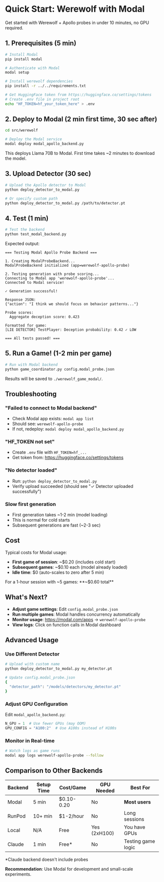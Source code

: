 # Quick Start: Werewolf with Modal

Get started with Werewolf + Apollo probes in under 10 minutes, no GPU required.

## 1. Prerequisites (5 min)

```bash
# Install Modal
pip install modal

# Authenticate with Modal
modal setup

# Install werewolf dependencies
pip install -r ../../requirements.txt

# Get HuggingFace token from https://huggingface.co/settings/tokens
# Create .env file in project root
echo "HF_TOKEN=hf_your_token_here" > .env
```

## 2. Deploy to Modal (2 min first time, 30 sec after)

```bash
cd src/werewolf

# Deploy the Modal service
modal deploy modal_apollo_backend.py
```

This deploys Llama 70B to Modal. First time takes ~2 minutes to download the model.

## 3. Upload Detector (30 sec)

```bash
# Upload the Apollo detector to Modal
python deploy_detector_to_modal.py

# Or specify custom path
python deploy_detector_to_modal.py /path/to/detector.pt
```

## 4. Test (1 min)

```bash
# Test the backend
python test_modal_backend.py
```

Expected output:
```
=== Testing Modal Apollo Probe Backend ===

1. Creating ModalProbeBackend...
ModalProbeBackend initialized (app=werewolf-apollo-probe)

2. Testing generation with probe scoring...
Connecting to Modal app 'werewolf-apollo-probe'...
Connected to Modal service!

✓ Generation successful!

Response JSON:
{"action": "I think we should focus on behavior patterns..."}

Probe scores:
  Aggregate deception score: 0.423

Formatted for game:
[LIE DETECTOR] TestPlayer: Deception probability: 0.42 ✓ LOW

=== All tests passed! ===
```

## 5. Run a Game! (1-2 min per game)

```bash
# Run with Modal backend
python game_coordinator.py config.modal_probe.json
```

Results will be saved to `./werewolf_game_modal/`.

## Troubleshooting

### "Failed to connect to Modal backend"
- Check Modal app exists: `modal app list`
- Should see: `werewolf-apollo-probe`
- If not, redeploy: `modal deploy modal_apollo_backend.py`

### "HF_TOKEN not set"
- Create `.env` file with `HF_TOKEN=hf_...`
- Get token from: https://huggingface.co/settings/tokens

### "No detector loaded"
- Run: `python deploy_detector_to_modal.py`
- Verify upload succeeded (should see "✓ Detector uploaded successfully")

### Slow first generation
- First generation takes ~1-2 min (model loading)
- This is normal for cold starts
- Subsequent generations are fast (~2-3 sec)

## Cost

Typical costs for Modal usage:
- **First game of session**: ~$0.20 (includes cold start)
- **Subsequent games**: ~$0.10 each (model already loaded)
- **Idle time**: $0 (auto-scales to zero after 5 min)

For a 1-hour session with ~5 games: **~$0.60 total**

## What's Next?

- **Adjust game settings**: Edit `config.modal_probe.json`
- **Run multiple games**: Modal handles concurrency automatically
- **Monitor usage**: https://modal.com/apps → `werewolf-apollo-probe`
- **View logs**: Click on function calls in Modal dashboard

## Advanced Usage

### Use Different Detector

```bash
# Upload with custom name
python deploy_detector_to_modal.py my_detector.pt

# Update config.modal_probe.json
{
  "detector_path": "/models/detectors/my_detector.pt"
}
```

### Adjust GPU Configuration

Edit `modal_apollo_backend.py`:
```python
N_GPU = 1  # Use fewer GPUs (may OOM)
GPU_CONFIG = "A100:2"  # Use A100s instead of H100s
```

### Monitor in Real-time

```bash
# Watch logs as game runs
modal app logs werewolf-apollo-probe --follow
```

## Comparison to Other Backends

| Backend | Setup Time | Cost/Game | GPU Needed | Best For |
|---------|------------|-----------|------------|----------|
| Modal | 5 min | $0.10-0.20 | No | **Most users** |
| RunPod | 10+ min | $1-2/hour | No | Long sessions |
| Local | N/A | Free | Yes (2xH100) | You have GPUs |
| Claude | 1 min | Free* | No | Testing game logic |

*Claude backend doesn't include probes

**Recommendation**: Use Modal for development and small-scale experiments.
